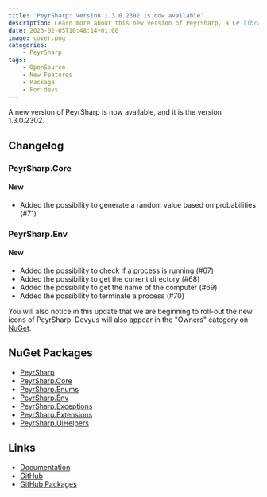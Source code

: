 ```yaml
---
title: 'PeyrSharp: Version 1.3.0.2302 is now available'
description: Learn more about this new version of PeyrSharp, a C# library designed to make developers' job easier.
date: 2023-02-05T10:48:14+01:00
image: cover.png
categories:
    - PeyrSharp
tags:
    - OpenSource
    - New Features
    - Package
    - For devs
---
```


A new version of PeyrSharp is now available, and it is the version 1.3.0.2302.

## Changelog
### PeyrSharp.Core
#### New
- Added the possibility to generate a random value based on probabilities (#71)

### PeyrSharp.Env
#### New
- Added the possibility to check if a process is running (#67)
- Added the possibility to get the current directory (#68)
- Added the possibility to get the name of the computer (#69)
- Added the possibility to terminate a process (#70)

You will also notice in this update that we are beginning to roll-out the new icons of PeyrSharp. Devyus will also appear in the "Owners" category on [NuGet](https://nuget.org).

## NuGet Packages
- [PeyrSharp](https://www.nuget.org/packages/PeyrSharp)
- [PeyrSharp.Core](https://www.nuget.org/packages/PeyrSharp.Core/)
- [PeyrSharp.Enums](https://www.nuget.org/packages/PeyrSharp.Enums/)
- [PeyrSharp.Env](https://www.nuget.org/packages/PeyrSharp.Env/)
- [PeyrSharp.Exceptions](https://www.nuget.org/packages/PeyrSharp.Exceptions/)
- [PeyrSharp.Extensions](https://www.nuget.org/packages/PeyrSharp.Extensions/)
- [PeyrSharp.UiHelpers](https://www.nuget.org/packages/PeyrSharp.UiHelpers/)

## Links
- [Documentation](https://peyrsharp.leocorporation.dev/)
- [GitHub](https://github.com/Leo-Corporation/PeyrSharp)
- [GitHub Packages](https://github.com/orgs/Leo-Corporation/packages?repo_name=PeyrSharp)